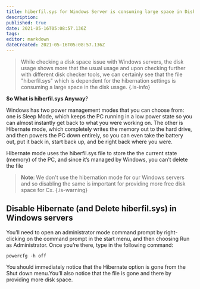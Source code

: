 ```yaml
---
title: hiberfil.sys for Windows Server is consuming large space in Disk usage.
description: 
published: true
date: 2021-05-16T05:08:57.136Z
tags: 
editor: markdown
dateCreated: 2021-05-16T05:08:57.136Z
---
```


> While checking a disk space issue with Windows servers, the disk usage shows more that the usual usage and upon checking further with different disk checker tools, we can certainly see that the file "hiberfil.sys" which is dependent for the hibernation settings is consuming a large space in the disk usage. 
{.is-info}

**So What is hiberfil.sys Anyway**?

Windows has two power management modes that you can choose from: one is Sleep Mode, which keeps the PC running in a low power state so you can almost instantly get back to what you were working on. The other is Hibernate mode, which completely writes the memory out to the hard drive, and then powers the PC down entirely, so you can even take the battery out, put it back in, start back up, and be right back where you were.

Hibernate mode uses the hiberfil.sys file to store the the current state (memory) of the PC, and since it’s managed by Windows, you can’t delete the file

> **Note**: We don't use the hibernation mode for our Windows servers and so disabling the same is important for providing more free disk space for Cx. 
{.is-warning}

## Disable Hibernate (and Delete hiberfil.sys) in Windows servers

You’ll need to open an administrator mode command prompt by right-clicking on the command prompt in the start menu, and then choosing Run as Administrator. Once you’re there, type in the following command:

```
powercfg -h off
```

You should immediately notice that the Hibernate option is gone from the Shut down menu.You’ll also notice that the file is gone and there by providing more disk space.